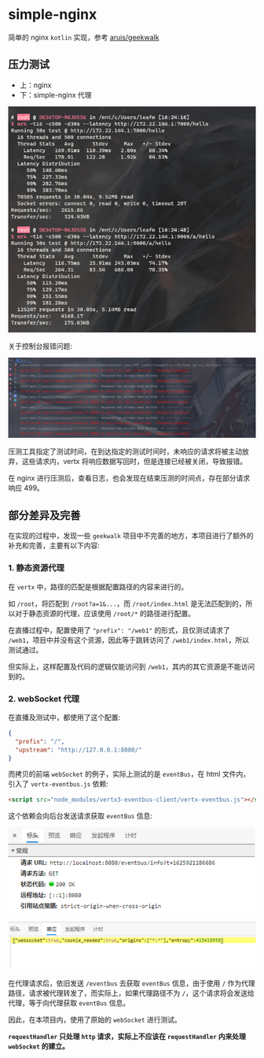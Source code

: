 # simple-nginx
简单的 nginx `kotlin` 实现，参考 [aruis/geekwalk](https://github.com/aruis/geekwalk)

## 压力测试

- 上：nginx
- 下：simple-nginx 代理

![image-20210711162644521](README.assets/image-20210711162644521.png)

关于控制台报错问题:

![image-20210711163531196](README.assets/image-20210711163531196.png)

压测工具指定了测试时间，在到达指定的测试时间时，未响应的请求将被主动放弃，这些请求内，vertx 将响应数据写回时，但是连接已经被关闭，导致报错。

在 nginx 进行压测后，查看日志，也会发现在结束压测的时间点，存在部分请求响应 499。



## 部分差异及完善


在实现的过程中，发现一些 `geekwalk` 项目中不完善的地方，本项目进行了额外的补充和完善，主要有以下内容:

### 1. 静态资源代理

在 `vertx` 中，路径的匹配是根据配置路径的内容来进行的。

如 `/root`，将匹配到 `/root?a=1&...`，而 `/root/index.html` 是无法匹配到的，所以对于静态资源的代理，应该使用 `/root/*` 的路径进行配置。

在直播过程中，配置使用了 `"prefix": "/web1"` 的形式，且仅测试请求了 `/web1`，项目中并没有这个资源，因此等于跳转访问了 `/web1/index.html`，所以测试通过。

但实际上，这样配置及代码的逻辑仅能访问到 `/web1`，其内的其它资源是不能访问到的。

### 2. webSocket 代理

在直播及测试中，都使用了这个配置:
```json
{
  "prefix": "/",
  "upstream": "http://127.0.0.1:8080/"
}
```
而拷贝的前端 `webSocket` 的例子，实际上测试的是 `eventBus`，在 html 文件内，引入了 `vertx-eventbus.js` 依赖: 
```html
<script src="node_modules/vertx3-eventbus-client/vertx-eventbus.js"></script>
```
这个依赖会向后台发送请求获取 `eventBus` 信息: 

![image-20210710204853478](README.assets/image-20210710204853478.png)

![image-20210710205029268](README.assets/image-20210710205029268.png)

在代理请求后，依旧发送 `/eventbus` 去获取 `eventBus` 信息，由于使用 `/` 作为代理路径，请求被代理转发了，而实际上，如果代理路径不为 `/`，这个请求将会发送给代理，等于向代理获取 `eventBus` 信息。

因此，在本项目内，使用了原始的 `webSocket` 进行测试。

**`requestHandler` 只处理 `http` 请求，实际上不应该在 `requestHandler` 内来处理 `webSocket` 的建立。**
